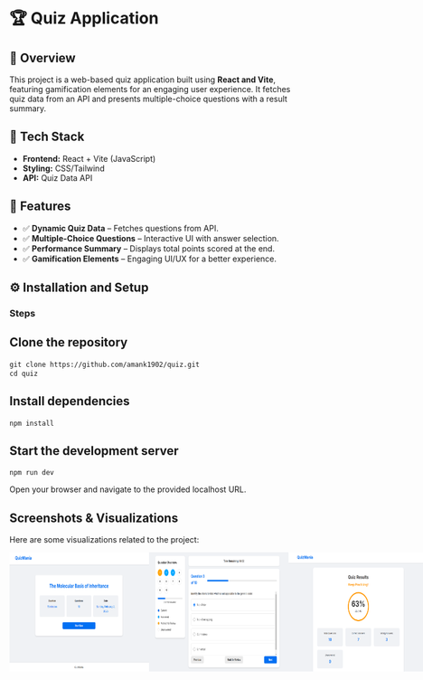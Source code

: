 # 🏆 Quiz Application

## 📌 Overview
This project is a web-based quiz application built using **React and Vite**, featuring gamification elements for an engaging user experience. It fetches quiz data from an API and presents multiple-choice questions with a result summary.

## 🚀 Tech Stack
- **Frontend:** React + Vite (JavaScript)
- **Styling:** CSS/Tailwind
- **API:** Quiz Data API

## 🎯 Features
- ✅ **Dynamic Quiz Data** – Fetches questions from API.
- ✅ **Multiple-Choice Questions** – Interactive UI with answer selection.
- ✅ **Performance Summary** – Displays total points scored at the end.
- ✅ **Gamification Elements** – Engaging UI/UX for a better experience.

## ⚙️ Installation and Setup
### Steps
## Clone the repository
```
git clone https://github.com/amank1902/quiz.git
cd quiz
```

## Install dependencies
```
npm install
```
## Start the development server
```
npm run dev
```
Open your browser and navigate to the provided localhost URL.

## Screenshots & Visualizations

Here are some visualizations related to the project:

<!-- First row with two images side by side -->
<div style="display: flex; justify-content: space-between;">
  <img src="./public/image1.png" alt="Screenshot 1" width="49%" />
  <img src="./public/image2.png" alt="Screenshot 2" width="49%" />
  <img src="./public/image3.png" alt="Screenshot 3" width="49%" />
  <img src="./public/image4.png" alt="Screenshot 4" width="49%" />
</div>
